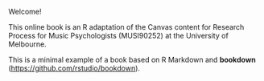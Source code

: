 Welcome! 

This online book is an R adaptation of the Canvas content for Research Process for Music Psychologists (MUSI90252) at the University of Melbourne.

This is a minimal example of a book based on R Markdown and **bookdown** (https://github.com/rstudio/bookdown). 


